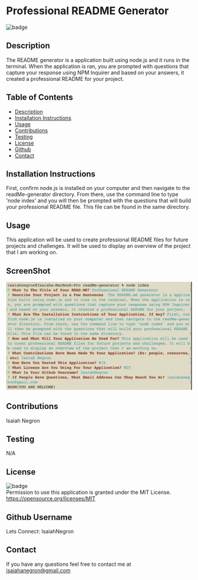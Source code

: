 # Professional README Generator

  ![badge](https://img.shields.io/badge/license-MIT-important)

  ## Description
  The README generator is a application built using node.js and it runs in the terminal. When the application is ran, you are prompted with questions that capture your response using NPM Inquirer and based on your answers, it created a professional README for your project.

  ## Table of Contents
  - [Description](#Description)
  - [Installation Instructions](#Installation)
  - [Usage](#Usage)
  - [Contributions](#Contributions)
  - [Testing](#Tests)
  - [License](#License)
  - [Github](#Github)
  - [Contact](#Contact)

  ## Installation Instructions
  First, confirm node.js is installed on your computer and then navigate to the readMe-generator directory. From there, use the command line to type 'node index' and you will then be prompted with the questions that will build your professional README file. This file can be found in the same directory.


  ## Usage
   This application will be used to create professional README files for future projects and challenges. It will be used to display an overview of the project that I am working on.

  ## ScreenShot
  ![screenshot](assets/images/screenshot-readme.png)

  ## Contributions
  Isaiah Negron

  ## Testing
  N/A

  ## License
  ![badge](https://img.shields.io/badge/license-MIT-important)
  <br>
  Permission to use this application is granted under the MIT License. <https://opensource.org/licenses/MIT>

  ## Github Username
  Lets Connect: IsaiahNegron

  ## Contact
  If you have any questions feel free to contact me at <a href='mailto:isaiahanegron@gmail.com'>isaiahanegron@gmail.com</a>